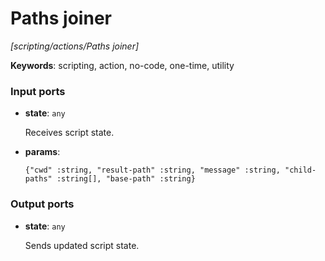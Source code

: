 # Paths joiner

_[scripting/actions/Paths joiner]_

__Keywords__: scripting, action, no-code, one-time, utility

### Input ports

* __state__: ` any `


    Receives script state.  


* __params__: 
    ```
    {"cwd" :string, "result-path" :string, "message" :string, "child-paths" :string[], "base-path" :string}
    ```

### Output ports

* __state__: ` any `


    Sends updated script state.  

